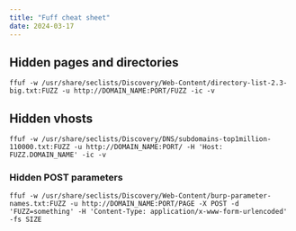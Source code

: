 ```yaml
---
title: "Fuff cheat sheet"
date: 2024-03-17
---
```

## Hidden pages and directories
```
ffuf -w /usr/share/seclists/Discovery/Web-Content/directory-list-2.3-big.txt:FUZZ -u http://DOMAIN_NAME:PORT/FUZZ -ic -v
```
## Hidden vhosts
```
ffuf -w /usr/share/seclists/Discovery/DNS/subdomains-top1million-110000.txt:FUZZ -u http://DOMAIN_NAME:PORT/ -H 'Host: FUZZ.DOMAIN_NAME' -ic -v
```
### Hidden POST parameters
```
ffuf -w /usr/share/seclists/Discovery/Web-Content/burp-parameter-names.txt:FUZZ -u http://DOMAIN_NAME:PORT/PAGE -X POST -d 'FUZZ=something' -H 'Content-Type: application/x-www-form-urlencoded' -fs SIZE
```